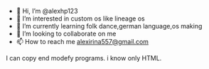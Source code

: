 - 👋 Hi, I’m @alexhp123
- 👀 I’m interested in custom os like lineage os
- 🌱 I’m currently learning folk dance,german language,os making 
- 💞️ I’m looking to collaborate on me
- 📫 How to reach me alexirina557@gmail.com

<!---
alexhp123/alexhp123 is a ✨ special ✨ repository because its `README.md` (this file) appears on your GitHub profile.
You can click the Preview link to take a look at your changes.
--->
I can copy end modefy programs.
i know only HTML.

